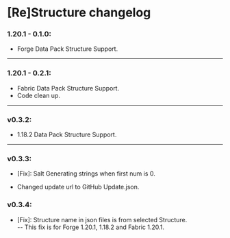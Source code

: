 # [Re]Structure changelog
### 1.20.1 - 0.1.0:
+ Forge Data Pack Structure Support.
<hr>

### 1.20.1 - 0.2.1:
+ Fabric Data Pack Structure Support.
+ Code clean up.
<hr>

### v0.3.2:
+ 1.18.2 Data Pack Structure Support.
<hr>

### v0.3.3:
- [Fix]: Salt Generating strings when first num is 0.
+ Changed update url to GitHub Update.json.

### v0.3.4:
- [Fix]: Structure name in json files is from selected Structure.\
-- This fix is for Forge 1.20.1, 1.18.2 and Fabric 1.20.1.
